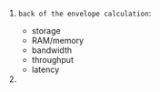 1. `back of the envelope calculation`:

    - storage
    - RAM/memory
    - bandwidth
    - throughput
    - latency

2.
